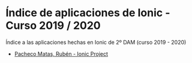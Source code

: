# Índice de aplicaciones de Ionic - Curso 2019 / 2020

Índice a las aplicaciones hechas en Ionic de 2º DAM (curso 2019 - 2020)

* [Pacheco Matas, Rubén - Ionic Project](https://github.com/rubenpachecomatas/Ionic-Project)


